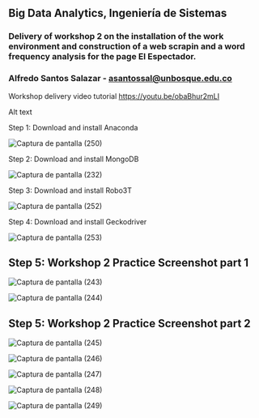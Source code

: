 ## Big Data Analytics, Ingeniería de Sistemas

### Delivery of workshop 2 on the installation of the work environment and construction of a web scrapin and a word frequency analysis for the page El Espectador.

### Alfredo Santos Salazar - asantossal@unbosque.edu.co

Workshop delivery video tutorial https://youtu.be/obaBhur2mLI

Alt text

Step 1: Download and install Anaconda

![Captura de pantalla (250)](https://user-images.githubusercontent.com/70605764/162358028-9e503012-5596-4af3-a642-3b48dc257985.png)

Step 2: Download and install MongoDB

![Captura de pantalla (232)](https://user-images.githubusercontent.com/70605764/162358208-9a23ba77-7faa-4bdd-b5f8-d773ff681c85.png)

Step 3: Download and install Robo3T

![Captura de pantalla (252)](https://user-images.githubusercontent.com/70605764/162358608-991a8109-89cb-49d7-bebe-c8dfb681024b.png)

Step 4: Download and install Geckodriver

![Captura de pantalla (253)](https://user-images.githubusercontent.com/70605764/162358712-41839d06-c915-490b-b881-8a18dd84943b.png)

## Step 5: Workshop 2 Practice Screenshot part 1

![Captura de pantalla (243)](https://user-images.githubusercontent.com/70605764/162359034-921672d1-514e-41e9-a856-1a30f0f65028.png)


![Captura de pantalla (244)](https://user-images.githubusercontent.com/70605764/162359041-8d3575f1-2afe-477d-841c-704f40fbaa6a.png)

## Step 5: Workshop 2 Practice Screenshot part 2

![Captura de pantalla (245)](https://user-images.githubusercontent.com/70605764/162359106-f3fa1660-18fc-406e-b7c9-d22bf36fb448.png)

![Captura de pantalla (246)](https://user-images.githubusercontent.com/70605764/162359122-42608a5f-f61e-40e2-880b-647431c3387a.png)

![Captura de pantalla (247)](https://user-images.githubusercontent.com/70605764/162359132-a54bbfd6-e5f0-4b88-90d0-81ff109ee6ea.png)

![Captura de pantalla (248)](https://user-images.githubusercontent.com/70605764/162359141-c6e193d9-f69f-430a-b6b9-0a7e124fd532.png)

![Captura de pantalla (249)](https://user-images.githubusercontent.com/70605764/162359146-24be9eff-7b1c-4032-8d80-6e184ee331d6.png)


